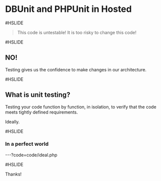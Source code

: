 # DBUnit and PHPUnit in Hosted

#HSLIDE

> This code is untestable!
> It is too risky to change this code!

#HSLIDE

## NO!

Testing gives us the confidence to make changes in our architecture.

#HSLIDE

## What is unit testing?

Testing your code function by function, in isolation, to verify that the code meets tightly defined requirements.

Ideally.

#HSLIDE

### In a perfect world

---?code=code/ideal.php

#HSLIDE

Thanks!
